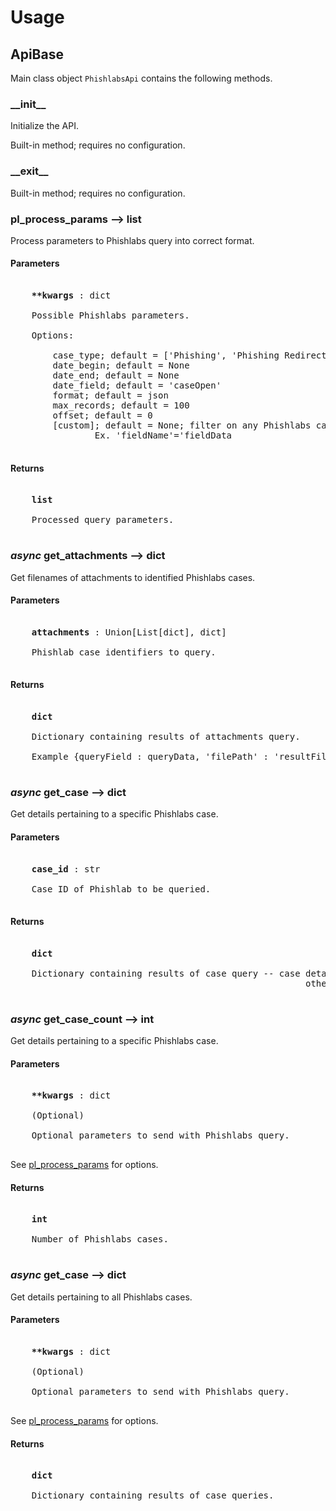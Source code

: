 # Usage

## ApiBase

Main class object `PhishlabsApi` contains the following methods.

### \_\_init\_\_

Initialize the API.

Built-in method; requires no configuration.

### \_\_exit\_\_

Built-in method; requires no configuration.

### pl_process_params --> list

Process parameters to Phishlabs query into correct format.

#### Parameters

<pre>

	<b>**kwargs</b> : dict
	
	Possible Phishlabs parameters.
	
	Options:
	
        case_type; default = ['Phishing', 'Phishing Redirect', 'Vishing']
        date_begin; default = None
        date_end; default = None
        date_field; default = 'caseOpen'
        format; default = json
        max_records; default = 100
        offset; default = 0
        [custom]; default = None; filter on any Phishlabs case field
                Ex. 'fieldName'='fieldData
	
</pre>

#### Returns

<pre>

	<b>list</b>
	
	Processed query parameters.
	
</pre>

### *async* get_attachments --> dict

Get filenames of attachments to identified Phishlabs cases.

#### Parameters

<pre>

	<b>attachments</b> : Union[List[dict], dict]
	
	Phishlab case identifiers to query.
	
</pre>

#### Returns

<pre>

	<b>dict</b>
	
	Dictionary containing results of attachments query.
	
	Example {queryField : queryData, 'filePath' : 'resultFilePath'} 
	
</pre>

### *async* get_case --> dict

Get details pertaining to a specific Phishlabs case.

#### Parameters

<pre>

	<b>case_id</b> : str
	
	Case ID of Phishlab to be queried.
	
</pre>

#### Returns

<pre>

	<b>dict</b>
	
	Dictionary containing results of case query -- case details if success, 
	                                                    otherwise note of failure.
	
</pre>

### *async* get_case_count --> int

Get details pertaining to a specific Phishlabs case.

#### Parameters

<pre>

	<b>**kwargs</b> : dict 
	
	(Optional)
	
	Optional parameters to send with Phishlabs query.
	
</pre>

See [pl_process_params](#pl_process_params-dict) for options.

#### Returns

<pre>

	<b>int</b>
	
	Number of Phishlabs cases.
	
</pre>

### *async* get_case --> dict

Get details pertaining to all Phishlabs cases.

#### Parameters

<pre>

	<b>**kwargs</b> : dict 
	
	(Optional)
	
	Optional parameters to send with Phishlabs query. 
	
</pre>

See [pl_process_params](#pl_process_params-dict) for options.

#### Returns

<pre>

	<b>dict</b>
	
	Dictionary containing results of case queries.
	
</pre>

